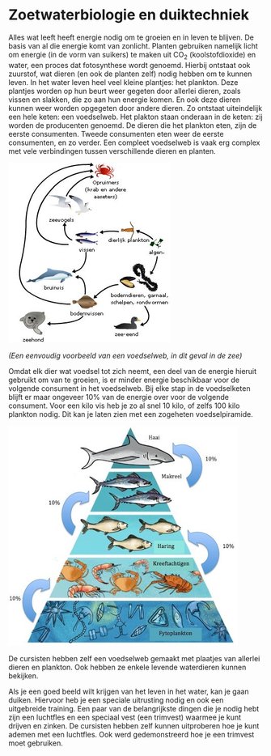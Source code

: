 # Zoetwaterbiologie en duiktechniek
Alles wat leeft heeft energie nodig om te groeien en in leven te blijven. De basis van al die energie komt van zonlicht. Planten gebruiken namelijk licht om energie (in de vorm van suikers) te maken uit CO<sub>2</sub> (koolstofdioxide) en water, een proces dat fotosynthese wordt genoemd. Hierbij ontstaat ook zuurstof, wat dieren (en ook de planten zelf) nodig hebben om te kunnen leven. In het water leven heel veel kleine plantjes: het plankton. Deze plantjes worden op hun beurt weer gegeten door allerlei dieren, zoals vissen en slakken, die zo aan hun energie komen. En ook deze dieren kunnen weer worden opgegeten door andere dieren. Zo ontstaat uiteindelijk een hele keten: een voedselweb. Het plakton staan onderaan in de keten: zij worden de producenten genoemd. De dieren die het plankton eten, zijn de eerste consumenten. Tweede consumenten eten weer de eerste consumenten, en zo verder. Een compleet voedselweb is vaak erg complex met vele verbindingen tussen verschillende dieren en planten.

![voedselweb](voedselweb.jpg)

*(Een eenvoudig voorbeeld van een voedselweb, in dit geval in de zee)*

Omdat elk dier wat voedsel tot zich neemt, een deel van de energie hieruit gebruikt om van te groeien, is er minder energie beschikbaar voor de volgende consument in het voedselweb. Bij elke stap in de voedselketen blijft er maar ongeveer 10% van de energie over voor de volgende consument. Voor een kilo vis heb je zo al snel 10 kilo, of zelfs 100 kilo plankton nodig. Dit kan je laten zien met een zogeheten voedselpiramide.

![voedselpiramide](voedselpiramide.jpg)

De cursisten hebben zelf een voedselweb gemaakt met plaatjes van allerlei dieren en plankton. Ook hebben ze enkele levende waterdieren kunnen bekijken.

Als je een goed beeld wilt krijgen van het leven in het water, kan je gaan duiken. Hiervoor heb je een speciale uitrusting nodig en ook een uitgebreide training. Een paar van de belangrijkste dingen die je nodig hebt zijn een luchtfles en een speciaal vest (een trimvest) waarmee je kunt drijven en zinken. De cursisten hebben zelf kunnen uitproberen hoe je kunt ademen met een luchtfles. Ook werd gedemonstreerd hoe je een trimvest moet gebruiken.
